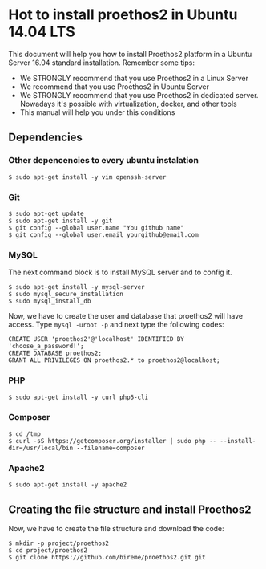 Hot to install proethos2 in Ubuntu 14.04 LTS
============================================

This document will help you how to install Proethos2 platform in a Ubuntu Server 16.04 standard installation.
Remember some tips:
- We STRONGLY recommend that you use Proethos2 in a Linux Server
- We recommend that you use Proethos2 in Ubuntu Server
- We STRONGLY recommend that you use Proethos2 in dedicated server. Nowadays it's possible with virtualization, docker, 
and other tools
- This manual will help you under this conditions

Dependencies
------------

### Other depencencies to every ubuntu instalation

```
$ sudo apt-get install -y vim openssh-server
```
### Git

```
$ sudo apt-get update
$ sudo apt-get install -y git
$ git config --global user.name "You github name"
$ git config --global user.email yourgithub@email.com

```

### MySQL

The next command block is to install MySQL server and to config it.

```
$ sudo apt-get install -y mysql-server
$ sudo mysql_secure_installation
$ sudo mysql_install_db

```

Now, we have to create the user and database that proethos2 will have access.
Type `mysql -uroot -p` and next type the following codes:

```
CREATE USER 'proethos2'@'localhost' IDENTIFIED BY 'choose_a_password!';
CREATE DATABASE proethos2;
GRANT ALL PRIVILEGES ON proethos2.* to proethos2@localhost;

```


### PHP

```
$ sudo apt-get install -y curl php5-cli

```
### Composer

```
$ cd /tmp
$ curl -sS https://getcomposer.org/installer | sudo php -- --install-dir=/usr/local/bin --filename=composer

```

### Apache2

```
$ sudo apt-get install -y apache2

```

Creating the file structure and install Proethos2
-------------------------------------------------

Now, we have to create the file structure and download the code:

```
$ mkdir -p project/proethos2
$ cd project/proethos2
$ git clone https://github.com/bireme/proethos2.git git

```

